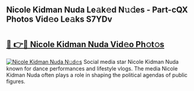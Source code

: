 ## Nicole Kidman Nuda Le𝚊k𝚎d N𝚞𝚍es - Part-cQX Photos Vid𝚎o Le𝚊ks S7YDv

# <h2><a href="http://fbfo1i.evod.top/?m=Nicole+Kidman+Nuda">🔗 👉🔴 Nicole Kidman Nuda Vid𝚎o Ph𝚘t𝚘s</a></h2>

[![Nicole Kidman Nuda N𝚞d𝚎s](https://i.imgur.com/8V9OHl7.gif)](http://fbfo1i.evod.top/?m=Nicole+Kidman+Nuda)
Social media star Nicole Kidman Nuda known for dance performances and lifestyle vlogs. The media Nicole Kidman Nuda often plays a role in shaping the political agendas of public figures. 
